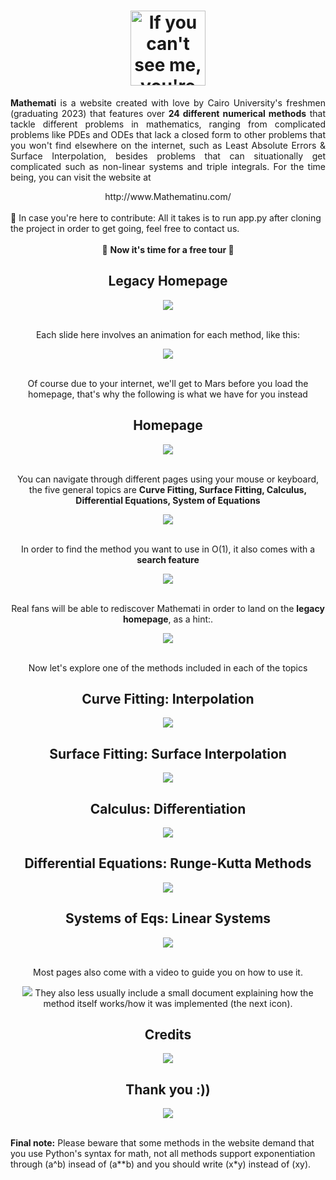 <div align="center">
  
  # <img src="/Screenshots/Logo For Dark.png" title="If you can't see me, you're Github is on light mode. True developers don't know what light mode is."  height="120">
<p align='justify'>
  <b>Mathemati</b> is a website created with love by Cairo University's freshmen (graduating 2023) that features over <b>24 different numerical methods</b> that tackle different problems in mathematics, ranging from complicated problems like PDEs and ODEs that lack a closed form to other problems that you won't find elsewhere on the internet, such as Least Absolute Errors & Surface Interpolation, besides problems that can situationally get complicated such as non-linear systems and triple integrals. For the time being, you can visit the website at
  </p>
  http://www.Mathematinu.com/
</div>
<br>
🎨 In case you're here to contribute:
All it takes is to run app.py after cloning the project in order to get going, feel free to contact us.
<br>
<br>
<div align="center">
  🛫 <b> Now it's time for a free tour </b> 🛬
  
<h2> Legacy Homepage </h2> <img src="Screenshots/DynamicHome.gif">
    <p>
    <br>
Each slide here involves an animation for each method, like this:    <br>
  </p>
<img src="Screenshots/Animations.gif">
  <p>
    <br>
Of course due to your internet, we'll get to Mars before you load the homepage, that's why the following is what we have for you instead
    <br>
  </p>
  
<h2>Homepage </h2>
<img src="Screenshots/GG.png">
  <p>
    <br>
You can navigate through different pages using your mouse or keyboard, the five general topics are <b> Curve Fitting, Surface Fitting, Calculus, Differential Equations, System of Equations </b>    <br>
  </p>
  <img src="Screenshots/Left Right.gif">
  <p>
 <br>
    In order to find the method you want to use in O(1), it also comes with a <b>search feature </b>
  <br>
  </p>
 <img src="Screenshots/Search.gif">
  <p>
 <br>
   Real fans will be able to rediscover Mathemati in order to land on the <b> legacy homepage</b>, as a hint:.
  <br>
  </p>
   <img src="Screenshots/Love.PNG">
  <p>
 <br>
Now let's explore one of the methods included in each of the topics
    <br>
  </p>
  <h2>Curve Fitting: Interpolation</h2>
<img src="Screenshots/Interpolation.gif">
  
  <h2>Surface Fitting: Surface Interpolation</h2>
<img src="Screenshots/Surface.gif">
  
  <h2>Calculus: Differentiation</h2>
<img src="Screenshots/Calculus.gif">
  
   <h2>Differential Equations: Runge-Kutta Methods</h2>
<img src="Screenshots/Diff.gif">
  
 <h2>Systems of Eqs: Linear Systems</h2>
<img src="Screenshots/LinearSys.gif">
  
  <p>
 <br>
Most pages also come with a video to guide you on how to use it.
  <br>
  </p>
   <img src="Screenshots//VideoFeature.gif">
They also less usually include a small document explaining how the method itself works/how it was implemented (the next icon).
  
   <h2>Credits</h2>
<img src="Screenshots/Credits.gif">
 
   <h2>Thank you :))</h2>
<img src="Screenshots/Fireworks.gif">
  <p align="left">
 <br>
    <b>Final note:</b> Please beware that some methods in the website demand that you use Python's syntax for math, not all methods support exponentiation through (a^b) insead of (a**b) and you should write (x*y) instead of (xy).
  <br>
  </p>
  

 </div>
